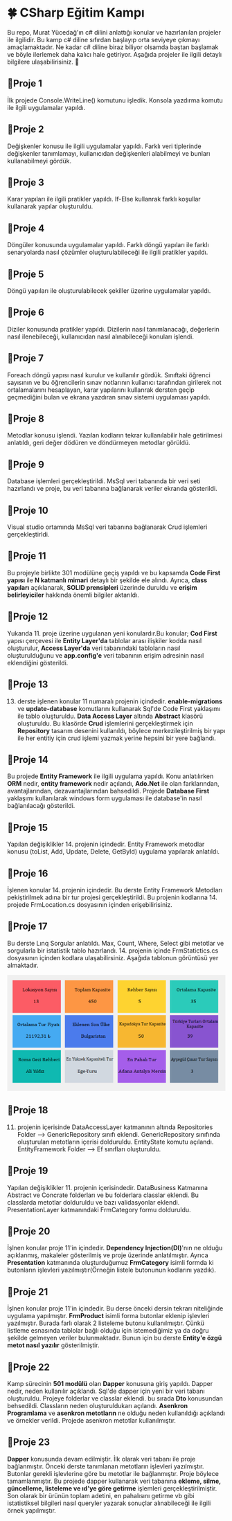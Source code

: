 # 🍀 CSharp Eğitim Kampı

Bu repo, Murat Yücedağ'ın c# dilini anlattığı konular ve hazırlanılan projeler ile ilgilidir. Bu kamp c# diline sıfırdan başlayıp orta seviyeye çıkmayı amaçlamaktadır. Ne kadar c# diline biraz biliyor olsamda baştan başlamak ve böyle ilerlemek daha kalıcı hale getiriyor. Aşağıda projeler ile ilgili detaylı bilgilere ulaşabilirisiniz. 🩵

## 📍Proje 1
İlk projede Console.WriteLine() komutunu işledik. Konsola yazdırma komutu ile ilgili uygulamalar yapıldı.

## 📍Proje 2
Değişkenler konusu ile ilgili uygulamalar yapıldı. Farklı veri tiplerinde değişkenler tanımlamayı, kullanıcıdan değişkenleri alabilmeyi ve bunları kullanabilmeyi gördük.

## 📍Proje 3
Karar yapıları ile ilgili pratikler yapıldı. If-Else kullanrak farklı koşullar kullanarak yapılar oluşturuldu.

## 📍Proje 4
Döngüler konusunda uygulamalar yapıldı. Farklı döngü yapıları ile farklı senaryolarda nasıl çözümler oluşturulabileceği ile ilgili pratikler yapıldı.

## 📍Proje 5
Döngü yapıları ile oluşturulabilecek şekiller üzerine uygulamalar yapıldı.

## 📍Proje 6
Diziler konusunda pratikler yapıldı. Dizilerin nasıl tanımlanacağı, değerlerin nasıl ilenebileceği, kullanıcıdan nasıl alınabileceği konuları işlendi.

## 📍Proje 7
Foreach döngü yapısı nasıl kurulur ve kullanılır gördük. Sınıftaki öğrenci sayısının ve bu öğrencilerin sınav notlarının kullanıcı tarafından girilerek not ortalamalarını hesaplayan, karar yapılarını kullanrak dersten geçip geçmediğini bulan ve ekrana yazdıran sınav sistemi uygulaması yapıldı.

## 📍Proje 8
Metodlar konusu işlendi. Yazılan kodların tekrar kullanılabilir hale getirilmesi anlatıldı, geri değer dödüren ve döndürmeyen metodlar görüldü.

## 📍Proje 9
Database işlemleri gerçekleştirildi. MsSql veri tabanında bir veri seti hazırlandı ve proje, bu veri tabanına bağlanarak veriler ekranda gösterildi.

## 📍Proje 10
Visual studio ortamında MsSql veri tabanına bağlanarak Crud işlemleri gerçekleştirldi.

## 📍Proje 11
Bu projeyle birlikte 301 modülüne geçiş yapıldı ve bu kapsamda **Code First yapısı** ile **N katmanlı mimari** detaylı bir şekilde ele alındı. Ayrıca, **class yapıları** açıklanarak, **SOLID prensipleri** üzerinde duruldu ve **erişim belirleyiciler** hakkında önemli bilgiler aktarıldı.

## 📍Proje 12 
Yukarıda 11. proje üzerine uygulanan yeni konulardır.Bu konular; **Cod First** yapısı çerçevesi ile **Entity Layer'da** tablolar arası ilişkiler kodda  nasıl oluşturulur, **Access Layer'da** veri tabanındaki tabloların nasıl oluşturulduğunu ve **app.config'e** veri tabanının erişim adresinin nasıl eklendiğini gösterildi.

## 📍Proje 13
13. derste işlenen konular 11 numaralı projenin içindedir. **enable-migrations** ve **update-database** komutlarını kullanarak Sql'de Code First yaklaşımı ile tablo oluşturuldu. **Data Access Layer** altında **Abstract** klasörü oluşturuldu. Bu klasörde **Crud** işlemlerini gerçekleştirmek için **Repository** tasarım desenini kullanıldı, böylece merkezileştirilmiş bir yapı ile her entitiy için crud işlemi yazmak yerine hepsini bir yere bağlandı.

## 📍Proje 14
Bu projede **Entity Framework** ile ilgili uygulama yapıldı. Konu anlatılırken **ORM** nedir, **entity framework** nedir açılandı, **Ado.Net** ile olan farklarından, avantajlarından, dezavantajlarından bahsedildi. Projede **Database First** yaklaşımı kullanılarak windows form uygulaması ile database'in nasıl bağlanılacağı gösterildi.   

## 📍Proje 15 
Yapılan değişiklikler 14. projenin içindedir. Entity Framework metodlar konusu (toList, Add, Update, Delete, GetById) uygulama yapılarak anlatıldı. 

## 📍Proje 16
İşlenen konular 14. projenin içindedir. Bu derste Entity Framework Metodları pekiştirilmek adına bir tur projesi gerçekleştirildi. Bu projenin kodlarına 14. projede FrmLocation.cs dosyasının içinden erişebilirisiniz.

## 📍Proje 17
Bu derste Lınq Sorgular anlatıldı. Max, Count, Where, Select gibi metotlar ve sorgularla bir istatistik tablo hazırlandı. 14. projenin içinde FrmStatictics.cs dosyasının içinden kodlara ulaşabilirsiniz. Aşağıda tablonun görüntüsü yer almaktadır.  

![image alt](https://github.com/Gamzekasyol/CSharp-EgitimKampi/blob/4b717adb70dd08a4d7d54464db4b22197a47825c/Ekran%20g%C3%B6r%C3%BCnt%C3%BCs%C3%BC%202024-12-02%20022517.png)

## 📍Proje 18
11. projenin içerisinde DataAccessLayer katmanının altında Repositories Folder --> GenericRepository sınıfı eklendi. GenericRepository sınıfında oluşturulan metotların içerisi dolduruldu. EntityState komutu açılandı. EntityFramework Folder --> Ef sınıfları oluşturuldu.

## 📍Proje 19
Yapılan değişiklikler 11. projenin içerisindedir. DataBusiness Katmanına Abstract ve Concrate folderları ve bu folderlara classlar eklendi. Bu classlarda metotlar dolduruldu ve bazı validasyonlar eklendi. PresentationLayer katmanındaki FrmCategory formu dolduruldu.

## 📍Proje 20
İşlnen konular proje 11'in içindedir. **Dependency Injection(DI)**'nın ne olduğu açıklanmış, makaleler gösterilmiş ve proje üzerinde anlatılmıştır. Ayrıca **Presentation** katmanında oluşturduğumuz **FrmCategory** isimli formda ki butonların işlevleri yazılmıştır(Örneğin listele butonunun kodlarını yazdık). 

## 📍Proje 21
İşlnen konular proje 11'in içindedir. Bu derse önceki dersin tekrarı niteliğinde uygulama yapılmıştır. **FrmProduct** isimli forma butonlar eklenip işlevleri yazılmıştır. Burada farlı olarak 2 listeleme butonu kullanılmıştır. Çünkü listleme esnasında tablolar bağlı olduğu için istemediğimiz ya da doğru şekilde gelmeyen veriler bulunmaktadır. Bunun için bu derste **Entity'e özgü metot nasıl yazılır** gösterilmiştir.   

## 📍Proje 22
Kamp sürecinin **501 modülü** olan **Dapper** konusuna giriş yapıldı. Dapper nedir, neden kullanılır açıklandı. Sql'de dapper için yeni bir veri tabanı oluşturuldu. Projeye folderlar ve classlar eklendi. bu sırada **Dto** konusundan behsedildi. Classların neden oluşturuldukarı açılandı. **Asenkron Programlama** ve **asenkron metotların** ne olduğu neden kullanıldığı açıklandı ve örnekler verildi. Projede asenkron metotlar kullanılmıştır.

## 📍Proje 23
**Dapper** konusunda devam edilmiştir. İlk olarak veri tabanı ile proje bağlanmıştır. Önceki derste tanımlanan metotların işlevleri yazılmıştır. Butonlar gerekli işlevlerine göre bu metotlar ile bağlanmıştır. Proje böylece tamamlanmıştır. Bu projede dapper kullanarak veri tabanına **ekleme, silme, güncelleme, listeleme ve ıd'ye göre getirme** işlemleri gerçekleştirilmiştir. Son olarak bir ürünün toplam adetini, en pahalısını getirme vb gibi istatistiksel bilgileri nasıl queryler yazarak sonuçlar alınabileceği ile ilgili örnek yapılmıştır. 


